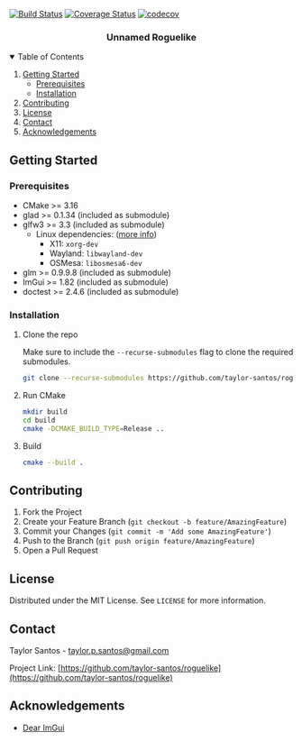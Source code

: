 [![Build Status](https://travis-ci.com/taylor-santos/roguelike.svg?branch=trunk)](https://travis-ci.com/taylor-santos/roguelike)
[![Coverage Status](https://coveralls.io/repos/github/taylor-santos/roguelike/badge.svg?branch=trunk&kill_cache=1)](https://coveralls.io/github/taylor-santos/roguelike?branch=trunk)
[![codecov](https://codecov.io/gh/taylor-santos/roguelike/branch/trunk/graph/badge.svg?token=EQ4YRC3D76)](https://codecov.io/gh/taylor-santos/roguelike)

<h3 align="center">Unnamed Roguelike</h3>

<details open="open">
  <summary>Table of Contents</summary>
  <ol>
    <li>
      <a href="#getting-started">Getting Started</a>
      <ul>
        <li><a href="#prerequisites">Prerequisites</a></li>
        <li><a href="#installation">Installation</a></li>
      </ul>
    </li>
    <li><a href="#contributing">Contributing</a></li>
    <li><a href="#license">License</a></li>
    <li><a href="#contact">Contact</a></li>
    <li><a href="#acknowledgements">Acknowledgements</a></li>
  </ol>
</details>

<!-- GETTING STARTED -->

## Getting Started

### Prerequisites

* CMake >= 3.16
* glad >= 0.1.34 (included as submodule)
* glfw3 >= 3.3 (included as submodule)
    * Linux dependencies: ([more info](https://www.glfw.org/docs/latest/compile.html#compile_deps_x11))
        * X11: `xorg-dev`
        * Wayland: `libwayland-dev`
        * OSMesa: `libosmesa6-dev`
* glm >= 0.9.9.8 (included as submodule)
* ImGui >= 1.82 (included as submodule)
* doctest >= 2.4.6 (included as submodule)

### Installation

1. Clone the repo

   Make sure to include the `--recurse-submodules` flag to clone the required submodules.
    ```sh
    git clone --recurse-submodules https://github.com/taylor-santos/roguelike
    ```

1. Run CMake
    ```sh
    mkdir build
    cd build
    cmake -DCMAKE_BUILD_TYPE=Release ..
    ```

1. Build
    ```sh
    cmake --build .
    ```

<!-- CONTRIBUTING -->

## Contributing

1. Fork the Project
1. Create your Feature Branch (`git checkout -b feature/AmazingFeature`)
1. Commit your Changes (`git commit -m 'Add some AmazingFeature'`)
1. Push to the Branch (`git push origin feature/AmazingFeature`)
1. Open a Pull Request

<!-- LICENSE -->

## License

Distributed under the MIT License. See `LICENSE` for more information.

<!-- CONTACT -->

## Contact

Taylor Santos - taylor.p.santos@gmail.com

Project Link: [https://github.com/taylor-santos/roguelike](https://github.com/taylor-santos/roguelike)

<!-- ACKNOWLEDGEMENTS -->

## Acknowledgements

* [Dear ImGui](https://github.com/ocornut/imgui)
